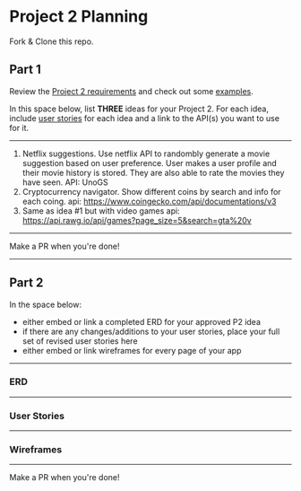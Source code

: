 # Project 2 Planning

Fork & Clone this repo.

## Part 1

Review the [Project 2 requirements](https://romebell.gitbook.io/sei-1019/projects/project-2) and check out some [examples](https://tmdarneille.gitbook.io/seirfx/11-projects/past-projects/project2).

In this space below, list **THREE** ideas for your Project 2. For each idea, include [user stories](https://revelry.co/user-stories-that-dont-suck/) for each idea and a link to the API(s) you want to use for it.

--------------------------------------------------------
1. Netflix suggestions. Use netflix API to randombly generate a movie suggestion based on user preference. User makes a user profile and their movie history is stored. They are also able to rate the movies they have seen.
API: UnoGS
2. Cryptocurrency navigator. Show different coins by search and info for each coing.
api: https://www.coingecko.com/api/documentations/v3
3. Same as idea #1 but with video games
api: https://api.rawg.io/api/games?page_size=5&search=gta%20v
---------------------------------------------------------

Make a PR when you're done!

---

## Part 2

In the space below:
* either embed or link a completed ERD for your approved P2 idea
* if there are any changes/additions to your user stories, place your full set of revised user stories here
* either embed or link wireframes for every page of your app

----------------------------------------------------------
### ERD

----------------------------------------------------------
### User Stories

----------------------------------------------------------
### Wireframes

----------------------------------------------------------

Make a PR when you're done!
